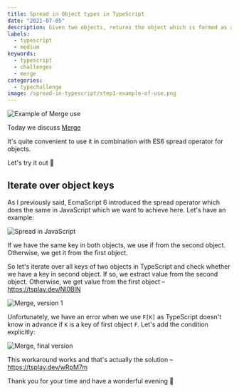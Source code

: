 ```yaml
---
title: Spread in Object types in TypeScript
date: "2021-07-05"
description: Given two objects, returns the object which is formed as a spread of two objects
labels:
  - typescript
  - medium
keywords:
  - typescript
  - challenges
  - merge
categories:
  - typechallenge
image: /spread-in-typescript/step1-example-of-use.png
---
```


![Example of Merge use](/spread-in-typescript/step1-example-of-use.png)

Today we discuss [Merge](https://github.com/type-challenges/type-challenges/blob/master/questions/599-medium-merge/README.md)

It's quite convenient to use it in combination with ES6 spread operator for objects.

Let's try it out 🚀

## Iterate over object keys

As I previously said, EcmaScript 6 introduced the spread operator which does the same in JavaScript which we want to achieve here. Let's have an example:

![Spread in JavaScript](/spread-in-typescript/step2-spread-in-js.png)

If we have the same key in both objects, we use if from the second object. Otherwise, we get it from the first object.

So let's iterate over all keys of two objects in TypeScript and check whether we have a key in second object. If so, we extract value from the second object. Otherwise, we get value from the first object – https://tsplay.dev/Nl0BlN

![Merge, version 1](/spread-in-typescript/step3-solution-v1.png)

Unfortunately, we have an error when we use `F[K]` as TypeScript doesn't know in advance if `K` is a key of first object `F`. Let's add the condition explicitly:

![Merge, final version](/spread-in-typescript/step4-solution.png)

This workaround works and that's actually the solution – https://tsplay.dev/wRpM7m

Thank you for your time and have a wonderful evening 🌇
